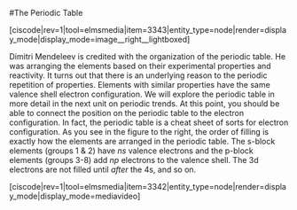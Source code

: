 <div style="float:right;margin:auto"><ebook-button title="Periodic Table" link="https://genchem.science.psu.edu/03-4-periodic-table"></ebook-button></div>

#The Periodic Table

[ciscode|rev=1|tool=elmsmedia|item=3343|entity_type=node|render=display_mode|display_mode=image__right__lightboxed]

Dimitri Mendeleev is credited with the organization of the periodic table.  He was arranging the elements based on their experimental properties and reactivity.  It turns out that there is an underlying reason to the periodic repetition of properties.  Elements with similar properties have the same valence shell electron configuration.  We will explore the periodic table in more detail in the next unit on periodic trends.  At this point, you should be able to connect the position on the periodic table to the electron configuration.  In fact, the periodic table is a cheat sheet of sorts for electron configuration.  As you see in the figure to the right, the order of filling is exactly how the elements are arranged in the periodic table.  The s-block elements (groups 1 & 2) have _ns_ valence electrons and the p-block elements (groups 3-8) add _np_ electrons to the valence shell.  The 3d electrons are not filled until _after_ the 4s, and so on.


[ciscode|rev=1|tool=elmsmedia|item=3342|entity_type=node|render=display_mode|display_mode=mediavideo]
